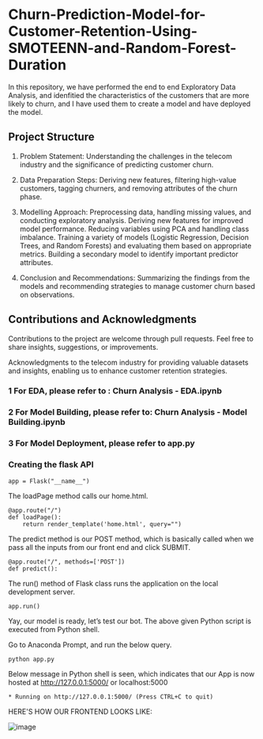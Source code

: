 # Churn-Prediction-Model-for-Customer-Retention-Using-SMOTEENN-and-Random-Forest-Duration

In this repository, we have performed the end to end Exploratory Data Analysis, and idenfitied the characteristics of the customers that are more likely to churn, and I have used them to create a model and have deployed the model.

## Project Structure
1. Problem Statement: Understanding the challenges in the telecom industry and the significance of predicting customer churn.

2. Data Preparation Steps: Deriving new features, filtering high-value customers, tagging churners, and removing attributes of the churn phase.

3. Modelling Approach: Preprocessing data, handling missing values, and conducting exploratory analysis. Deriving new features for improved model performance. Reducing variables using PCA and handling class imbalance. Training a variety of models (Logistic Regression, Decision Trees, and Random Forests) and evaluating them based on appropriate metrics. Building a secondary model to identify important predictor attributes.

4. Conclusion and Recommendations: Summarizing the findings from the models and recommending strategies to manage customer churn based on observations.

## Contributions and Acknowledgments
Contributions to the project are welcome through pull requests. Feel free to share insights, suggestions, or improvements.

Acknowledgments to the telecom industry for providing valuable datasets and insights, enabling us to enhance customer retention strategies.
### 1 For EDA, please refer to : Churn Analysis - EDA.ipynb
### 2 For Model Building, please refer to: Churn Analysis - Model Building.ipynb
### 3 For Model Deployment, please refer to app.py


###  Creating the flask API

```
app = Flask("__name__")
```

The loadPage method calls our home.html.
```
@app.route("/")
def loadPage():
	return render_template('home.html', query="")
```

The predict method is our POST method, which is basically called when we pass all the inputs from our front end and click SUBMIT.
```
@app.route("/", methods=['POST'])
def predict():
```
  
The run() method of Flask class runs the application on the local development server.
```
app.run()
```


Yay, our model is ready, let’s test our bot.
The above given Python script is executed from Python shell.

Go to Anaconda Prompt, and run the below query.
```
python app.py
```


Below message in Python shell is seen, which indicates that our App is now hosted at http://127.0.0.1:5000/ or localhost:5000
```
* Running on http://127.0.0.1:5000/ (Press CTRL+C to quit)
```


HERE'S HOW OUR FRONTEND LOOKS LIKE:

![image](https://github.com/user-attachments/assets/07fc8dd2-35ef-4e5c-9fbe-d33d10fe7df8)
